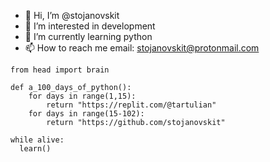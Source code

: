 - 👋 Hi, I’m @stojanovskit
- 👀 I’m interested in development 
- 🌱 I’m currently learning python
- 📫 How to reach me email: stojanovskit@protonmail.com


```
from head import brain

def a_100_days_of_python():
    for days in range(1,15):
        return "https://replit.com/@tartulian"
    for days in range(15-102):
        return "https://github.com/stojanovskit"

while alive:
  learn()
 ``` 

<!---
stojanovskit/stojanovskit is a ✨ special ✨ repository because its `README.md` (this file) appears on your GitHub profile.
You can click the Preview link to take a look at your changes.
--->
